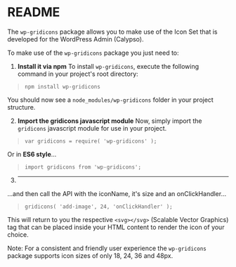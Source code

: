 # README
The `wp-gridicons` package allows you to make use of the Icon Set that is developed for the WordPress Admin (Calypso).

To make use of the `wp-gridicons` package you just need to:
1. **Install it via npm**
To install `wp-gridicons`, execute the following command in your project's root directory:

 > `npm install wp-gridicons`

You should now see a `node_modules/wp-gridicons` folder in your project structure.

2. **Import the gridicons javascript module**
Now, simply import the `gridicons` javascript module for use in your project.

> `var gridicons = require( 'wp-gridicons' );`

Or in __ES6 style__...
> `import gridicons from 'wp-gridicons';`

3. ****
...and then call the API with the iconName, it's size and an onClickHandler...

> `gridicons( 'add-image', 24, 'onClickHandler' );`

This will return to you the respective `<svg></svg>` (Scalable Vector Graphics) tag that can be placed inside your HTML content to render the icon of your choice.

Note: For a consistent and friendly user experience the `wp-gridicons` package supports icon sizes of only 18, 24, 36 and 48px.
